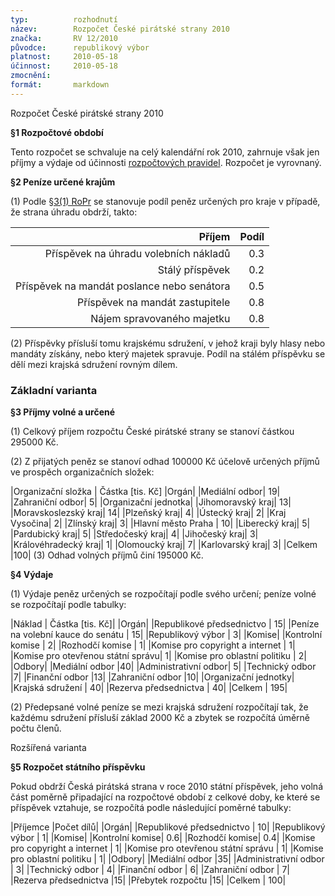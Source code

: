 ```yaml
---
typ:          rozhodnutí
název:        Rozpočet České pirátské strany 2010
značka:       RV 12/2010
původce:      republikový výbor
platnost:     2010-05-18
účinnost:     2010-05-18
zmocnění:     
formát:       markdown
---
```


Rozpočet České pirátské strany 2010

**§1 Rozpočtové období**

Tento rozpočet se schvaluje na celý kalendářní rok 2010, zahrnuje však jen příjmy a výdaje od účinnosti [rozpočtových pravidel](http://www.pirati.cz/rules/ropr). Rozpočet je vyrovnaný.

**§2 Peníze určené krajům**

(1) Podle [§3(1) RoPr](http://www.pirati.cz/rules/ropr#ucelove_urceni) se stanovuje podíl peněz určených pro kraje v případě, že strana úhradu obdrží, takto:

|**Příjem**|	 **Podíl**|
|---:|---:|
|Příspěvek na úhradu volebních nákladů|	 0.3|
|Stálý příspěvek|	 0.2|
|Příspěvek na mandát poslance nebo senátora|	 0.5|
|Příspěvek na mandát zastupitele|	 0.8|
|Nájem spravovaného majetku|	 0.8|

(2) Příspěvky přísluší tomu krajskému sdružení, v jehož kraji byly hlasy nebo mandáty získány, nebo který majetek spravuje. Podíl na stálém příspěvku se dělí mezi krajská sdružení rovným dílem.

### Základní varianta

**§3 Příjmy volné a určené**

(1) Celkový příjem rozpočtu České pirátské strany se stanoví částkou 295000 Kč.

(2) Z přijatých peněz se stanoví odhad 100000 Kč účelově určených příjmů ve prospěch organizačních složek:

|Organizační složka	| Částka [tis. Kč]
|Orgán|
|Mediální odbor|	 19|
|Zahraniční odbor|	 5|
|Organizační jednotka|
|Jihomoravský kraj|	 13|
|Moravskoslezský kraj|	 14|
|Plzeňský kraj|	 4|
|Ústecký kraj|	 2|
|Kraj Vysočina|	 2|
|Zlínský kraj|	 3|
|Hlavní město Praha	| 10|
|Liberecký kraj|	 5|
|Pardubický kraj|	 5|
|Středočeský kraj|	 4|
|Jihočeský kraj|	 3|
|Královéhradecký kraj|	 1|
|Olomoucký kraj|	 7|
|Karlovarský kraj|	 3|
|Celkem	 |100|
(3) Odhad volných příjmů činí 195000 Kč.

**§4 Výdaje**

(1) Výdaje peněz určených se rozpočítají podle svého určení; peníze volné se rozpočítají podle tabulky:

|Náklad	| Částka [tis. Kč]|
|Orgán|
|Republikové předsednictvo	| 15|
|Peníze na volební kauce do senátu	| 15|
|Republikový výbor	| 3|
|Komise|
|Kontrolní komise	| 2|
|Rozhodčí komise	| 1|
|Komise pro copyright a internet	| 1|
|Komise pro otevřenou státní správu|	 1|
|Komise pro oblastní politiku	| 2|
|Odbory|
|Mediální odbor	 |40|
|Administrativní odbor|	 5|
|Technický odbor	 |7|
|Finanční odbor	 |13|
|Zahraniční odbor	 |10|
|Organizační jednotky|
|Krajská sdružení	| 40|
|Rezerva předsednictva	| 40|
|Celkem	| 195|

(2) Předepsané volné peníze se mezi krajská sdružení rozpočítají tak, že každému sdružení přísluší základ 2000 Kč a zbytek se rozpočítá úměrně počtu členů.

Rozšířená varianta

**§5 Rozpočet státního příspěvku**

Pokud obdrží Česká pirátská strana v roce 2010 státní příspěvek, jeho volná část poměrně připadající na rozpočtové období z celkové doby, ke které se příspěvek vztahuje, se rozpočítá podle následující poměrné tabulky:

|Příjemce	 |Počet dílů|
|Orgán|
|Republikové předsednictvo	| 10|
|Republikový výbor	| 1|
|Komise|
|Kontrolní komise|	 0.6|
|Rozhodčí komise|	 0.4|
|Komise pro copyright a internet	| 1|
|Komise pro otevřenou státní správu	| 1|
|Komise pro oblastní politiku	| 1|
|Odbory|
|Mediální odbor	 |35|
|Administrativní odbor	| 3|
|Technický odbor	| 4|
|Finanční odbor	| 6|
|Zahraniční odbor	| 7|
|Rezerva předsednictva	 |15|
|Přebytek rozpočtu	 |15|
|Celkem	| 100|

